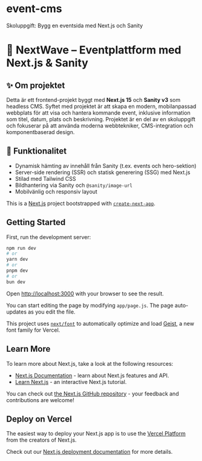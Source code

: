 # event-cms
Skoluppgift: Bygg en eventsida med Next.js och Sanity
# 🎉 NextWave – Eventplattform med Next.js & Sanity

## ✨ Om projektet
Detta är ett frontend-projekt byggt med **Next.js 15** och **Sanity v3** som headless CMS. Syftet med projektet är att skapa en modern, mobilanpassad webbplats för att visa och hantera kommande event, inklusive information som titel, datum, plats och beskrivning. Projektet är en del av en skoluppgift och fokuserar på att använda moderna webbtekniker, CMS-integration och komponentbaserad design.

## 🧩 Funktionalitet
- Dynamisk hämting av innehåll från Sanity (t.ex. events och hero-sektion)
- Server-side rendering (SSR) och statisk generering (SSG) med Next.js
- Stilad med Tailwind CSS
- Bildhantering via Sanity och `@sanity/image-url`
- Mobilvänlig och responsiv layout

This is a [Next.js](https://nextjs.org) project bootstrapped with [`create-next-app`](https://github.com/vercel/next.js/tree/canary/packages/create-next-app).

## Getting Started

First, run the development server:

```bash
npm run dev
# or
yarn dev
# or
pnpm dev
# or
bun dev
```

Open [http://localhost:3000](http://localhost:3000) with your browser to see the result.

You can start editing the page by modifying `app/page.js`. The page auto-updates as you edit the file.

This project uses [`next/font`](https://nextjs.org/docs/app/building-your-application/optimizing/fonts) to automatically optimize and load [Geist](https://vercel.com/font), a new font family for Vercel.

## Learn More

To learn more about Next.js, take a look at the following resources:

- [Next.js Documentation](https://nextjs.org/docs) - learn about Next.js features and API.
- [Learn Next.js](https://nextjs.org/learn) - an interactive Next.js tutorial.

You can check out [the Next.js GitHub repository](https://github.com/vercel/next.js) - your feedback and contributions are welcome!

## Deploy on Vercel

The easiest way to deploy your Next.js app is to use the [Vercel Platform](https://vercel.com/new?utm_medium=default-template&filter=next.js&utm_source=create-next-app&utm_campaign=create-next-app-readme) from the creators of Next.js.

Check out our [Next.js deployment documentation](https://nextjs.org/docs/app/building-your-application/deploying) for more details.
